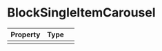 # BlockSingleItemCarousel

| Property   |      Type      |   |
|:----------|:-------------|:------|
|   |   |   |
